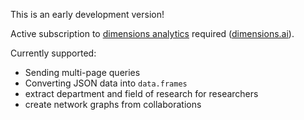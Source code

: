 This is an early development version!

Active subscription to [dimensions analytics](https://www.dimensions.ai/products/dimensions-analytics/) required ([dimensions.ai](http://www.dimensions.ai)).

Currently supported:

- Sending multi-page queries
- Converting JSON data into `data.frames`
- extract department and field of research for researchers
- create network graphs from collaborations

